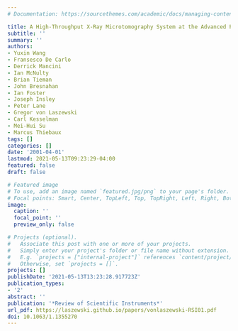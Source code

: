 ```yaml
---
# Documentation: https://sourcethemes.com/academic/docs/managing-content/

title: A High-Throughput X-Ray Microtomography System at the Advanced Photon Source
subtitle: ''
summary: ''
authors:
- Yuxin Wang
- Fransesco De Carlo
- Derrick Mancini
- Ian McNulty
- Brian Tieman
- John Bresnahan
- Ian Foster
- Joseph Insley
- Peter Lane
- Gregor von Laszewski
- Carl Kesselman
- Mei-Hui Su
- Marcus Thiebaux
tags: []
categories: []
date: '2001-04-01'
lastmod: 2021-05-13T09:23:29-04:00
featured: false
draft: false

# Featured image
# To use, add an image named `featured.jpg/png` to your page's folder.
# Focal points: Smart, Center, TopLeft, Top, TopRight, Left, Right, BottomLeft, Bottom, BottomRight.
image:
  caption: ''
  focal_point: ''
  preview_only: false

# Projects (optional).
#   Associate this post with one or more of your projects.
#   Simply enter your project's folder or file name without extension.
#   E.g. `projects = ["internal-project"]` references `content/project/deep-learning/index.md`.
#   Otherwise, set `projects = []`.
projects: []
publishDate: '2021-05-13T13:23:28.917723Z'
publication_types:
- '2'
abstract: ''
publication: '*Review of Scientific Instruments*'
url_pdf: https://laszewski.github.io/papers/vonlaszewski-RSI01.pdf
doi: 10.1063/1.1355270
---
```

